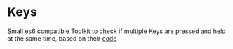 # Keys

Small es6 compatible Toolkit to check if multiple Keys are
pressed and held at the same time, based on their [code](https://developer.mozilla.org/en-US/docs/Web/API/KeyboardEvent/code)